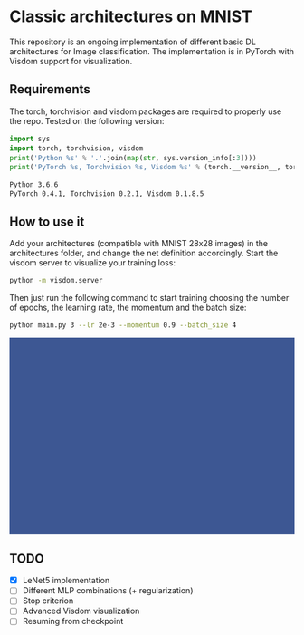 # Classic architectures on MNIST
This repository is an ongoing implementation of different basic DL architectures for Image classification.
The implementation is in PyTorch with Visdom support for visualization.

## Requirements
The torch, torchvision and visdom packages are required to properly use the repo.
Tested on the following version:
```python
import sys
import torch, torchvision, visdom
print('Python %s' % '.'.join(map(str, sys.version_info[:3])))
print('PyTorch %s, Torchvision %s, Visdom %s' % (torch.__version__, torchvision.__version__, visdom.__version__))
```
```console
Python 3.6.6
PyTorch 0.4.1, Torchvision 0.2.1, Visdom 0.1.8.5
```


## How to use it
Add your architectures (compatible with MNIST 28x28 images) in the architectures folder, and change the net definition accordingly.
Start the visdom server to visualize your training loss:
```bash
python -m visdom.server
```

Then just run the following command to start training choosing the number of epochs, the learning rate, the momentum and the batch size:
```bash
python main.py 3 --lr 2e-3 --momentum 0.9 --batch_size 4
```

<p align="center"><img align="center" src="images/lenet5_training.gif" width="600" /></p>

## TODO
- [x] LeNet5 implementation
- [ ] Different MLP combinations (+ regularization)
- [ ] Stop criterion
- [ ] Advanced Visdom visualization
- [ ] Resuming from checkpoint